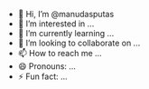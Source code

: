 - 👋 Hi, I’m @manudasputas
- 👀 I’m interested in ...
- 🌱 I’m currently learning ...
- 💞️ I’m looking to collaborate on ...
- 📫 How to reach me ...
- 😄 Pronouns: ...
- ⚡ Fun fact: ...

<!---
manudasputas/manudasputas is a ✨ special ✨ repository because its `README.md` (this file) appears on your GitHub profile.
You can click the Preview link to take a look at your changes.
--->
